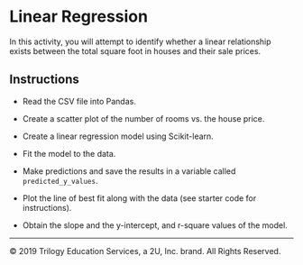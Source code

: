 # Linear Regression

In this activity, you will attempt to identify whether a linear relationship exists between the total square foot in houses and their sale prices.

## Instructions

* Read the CSV file into Pandas.

* Create a scatter plot of the number of rooms vs. the house price.

* Create a linear regression model using Scikit-learn.

* Fit the model to the data.

* Make predictions and save the results in a variable called `predicted_y_values`.

* Plot the line of best fit along with the data (see starter code for instructions).

* Obtain the slope and the y-intercept, and r-square values of the model.

---

© 2019 Trilogy Education Services, a 2U, Inc. brand. All Rights Reserved.
